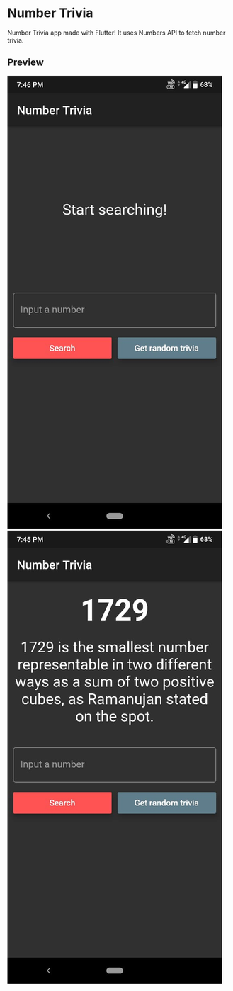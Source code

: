 # Number Trivia
Number Trivia app made with Flutter! It uses Numbers API to fetch number trivia.

## Preview
![](images/img_1.jpeg)
![](images/img_2.jpeg)
